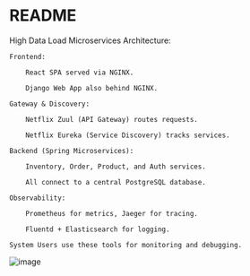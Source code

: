 # README #
High Data Load Microservices Architecture:

    Frontend:

        React SPA served via NGINX.

        Django Web App also behind NGINX.

    Gateway & Discovery:

        Netflix Zuul (API Gateway) routes requests.

        Netflix Eureka (Service Discovery) tracks services.

    Backend (Spring Microservices):

        Inventory, Order, Product, and Auth services.

        All connect to a central PostgreSQL database.

    Observability:

        Prometheus for metrics, Jaeger for tracing.

        Fluentd + Elasticsearch for logging.

    System Users use these tools for monitoring and debugging.

![image](https://github.com/user-attachments/assets/cc1027b4-7d08-4387-a532-deaed1aa291a)
